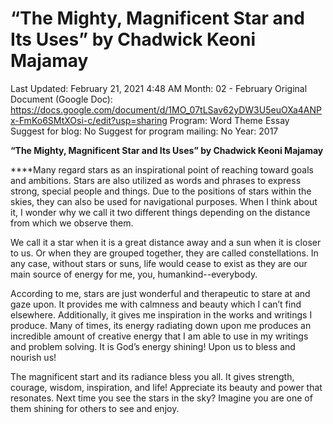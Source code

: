 # “The Mighty, Magnificent Star and Its Uses” by Chadwick Keoni Majamay

Last Updated: February 21, 2021 4:48 AM
Month: 02 - February
Original Document (Google Doc): https://docs.google.com/document/d/1MO_07tLSav62yDW3U5euOXa4ANPx-FmKo6SMtXOsi-c/edit?usp=sharing
Program: Word Theme Essay
Suggest for blog: No
Suggest for program mailing: No
Year: 2017

**“The Mighty, Magnificent Star and Its Uses” by Chadwick Keoni Majamay**

****Many regard stars as an inspirational point of reaching toward goals and ambitions. Stars are also utilized as words and phrases to express strong, special people and things. Due to the positions of stars within the skies, they can also be used for navigational purposes. When I think about it, I wonder why we call it two different things depending on the distance from which we observe them.

We call it a star when it is a great distance away and a sun when it is closer to us. Or when they are grouped together, they are called constellations. In any case, without stars or suns, life would cease to exist as they are our main source of energy for me, you, humankind--everybody.

According to me, stars are just wonderful and therapeutic to stare at and gaze upon. It provides me with calmness and beauty which I can’t find elsewhere. Additionally, it gives me inspiration in the works and writings I produce. Many of times, its energy radiating down upon me produces an incredible amount of creative energy that I am able to use in my writings and problem solving. It is God’s energy shining! Upon us to bless and nourish us!

The magnificent start and its radiance bless you all. It gives strength, courage, wisdom, inspiration, and life! Appreciate its beauty and power that resonates. Next time you see the stars in the sky? Imagine you are one of them shining for others to see and enjoy.
